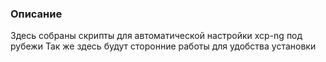 ### Описание

<!-- blah blah blah

-->
Здесь собраны скрипты для автоматической настройки xcp-ng под рубежи
Так же здесь будут сторонние работы для удобства установки
